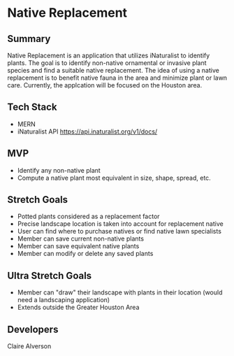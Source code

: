 # Native Replacement 

## Summary

Native Replacement is an application that utilizes iNaturalist to identify plants. The goal is to identify non-native ornamental or invasive plant species and find a suitable native replacement. The idea of using a native replacement is to benefit native fauna in the area and minimize plant or lawn care. Currently, the applcation will be focused on the Houston area.

## Tech Stack
- MERN
- iNaturalist API https://api.inaturalist.org/v1/docs/

## MVP
- Identify any non-native plant
- Compute a native plant most equivalent in size, shape, spread, etc.

## Stretch Goals
- Potted plants considered as a replacement factor
- Precise landscape location is taken into account for replacement native 
- User can find where to purchase natives or find native lawn specialists
- Member can save current non-native plants
- Member can save equivalent native plants
- Member can modify or delete any saved plants

## Ultra Stretch Goals
- Member can "draw" their landscape with plants in their location (would need a landscaping application)
- Extends outside the Greater Houston Area

## Developers
Claire Alverson

